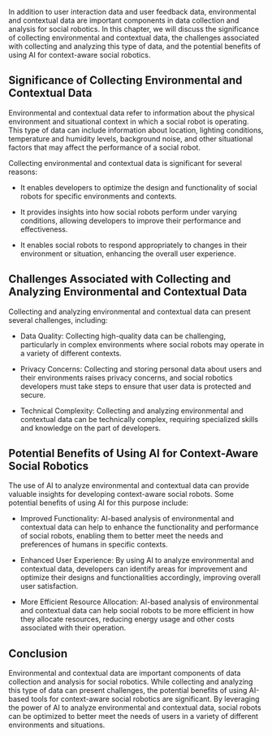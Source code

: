 
In addition to user interaction data and user feedback data, environmental and contextual data are important components in data collection and analysis for social robotics. In this chapter, we will discuss the significance of collecting environmental and contextual data, the challenges associated with collecting and analyzing this type of data, and the potential benefits of using AI for context-aware social robotics.

Significance of Collecting Environmental and Contextual Data
------------------------------------------------------------

Environmental and contextual data refer to information about the physical environment and situational context in which a social robot is operating. This type of data can include information about location, lighting conditions, temperature and humidity levels, background noise, and other situational factors that may affect the performance of a social robot.

Collecting environmental and contextual data is significant for several reasons:

* It enables developers to optimize the design and functionality of social robots for specific environments and contexts.

* It provides insights into how social robots perform under varying conditions, allowing developers to improve their performance and effectiveness.

* It enables social robots to respond appropriately to changes in their environment or situation, enhancing the overall user experience.

Challenges Associated with Collecting and Analyzing Environmental and Contextual Data
-------------------------------------------------------------------------------------

Collecting and analyzing environmental and contextual data can present several challenges, including:

* Data Quality: Collecting high-quality data can be challenging, particularly in complex environments where social robots may operate in a variety of different contexts.

* Privacy Concerns: Collecting and storing personal data about users and their environments raises privacy concerns, and social robotics developers must take steps to ensure that user data is protected and secure.

* Technical Complexity: Collecting and analyzing environmental and contextual data can be technically complex, requiring specialized skills and knowledge on the part of developers.

Potential Benefits of Using AI for Context-Aware Social Robotics
----------------------------------------------------------------

The use of AI to analyze environmental and contextual data can provide valuable insights for developing context-aware social robots. Some potential benefits of using AI for this purpose include:

* Improved Functionality: AI-based analysis of environmental and contextual data can help to enhance the functionality and performance of social robots, enabling them to better meet the needs and preferences of humans in specific contexts.

* Enhanced User Experience: By using AI to analyze environmental and contextual data, developers can identify areas for improvement and optimize their designs and functionalities accordingly, improving overall user satisfaction.

* More Efficient Resource Allocation: AI-based analysis of environmental and contextual data can help social robots to be more efficient in how they allocate resources, reducing energy usage and other costs associated with their operation.

Conclusion
----------

Environmental and contextual data are important components of data collection and analysis for social robotics. While collecting and analyzing this type of data can present challenges, the potential benefits of using AI-based tools for context-aware social robotics are significant. By leveraging the power of AI to analyze environmental and contextual data, social robots can be optimized to better meet the needs of users in a variety of different environments and situations.
